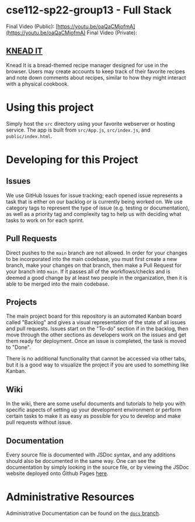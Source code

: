 # cse112-sp22-group13 - Full Stack

Final Video (Public): [https://youtu.be/oaQaCMjofmA](https://youtu.be/oaQaCMjofmA)
Final Video (Private): 

## [KNEAD IT](https://knead-it.netlify.app)
Knead It is a bread-themed recipe manager designed for use in the browser. Users may create accounts to keep track of their favorite recipes and note down comments about recipes, similar to how they might interact with a physical cookbook.

# Using this project
Simply host the `src` directory using your favorite webserver or hosting service. The app is built from `src/App.js`, `src/index.js`, and `public/index.html`.

# Developing for this Project

## Issues

We use GitHub Issues for issue tracking; each opened issue represents a task that is either on our backlog or is currently being worked on. We use category tags to represent the type of issue (e.g. testing or documentation), as well as a priority tag and complexity tag to help us with deciding what tasks to work on for each sprint.

## Pull Requests

Direct pushes to the `main` branch are not allowed. In order for your changes to be incorporated into the main codebase, you must
first create a new branch, make your changes on that branch, then make a Pull Request for your branch into `main`. If it passes
all of the workflows/checks and is deemed a good change by at least two people in the organization, then it is able to be merged into the
main codebase.

## Projects

The main project board for this repository is an automated Kanban board called "Backlog" and gives a visual representation of the state of all issues and pull requests. Issues start on the "To-do" section if in the backlog, then move through the other sections as developers work on the issues and get them ready for deployment. Once an issue is completed, the task is moved to "Done".

There is no additional functionality that cannot be accessed via other tabs, but it is a good way to visualize the project if
you are used to something like Kanban.

## Wiki

In the wiki, there are some useful documents and tutorials to help you with specific aspects of setting up your development
environment or perform certain tasks to make it as easy as possible for you to develop and make pull requests without issue.

## Documentation

Every source file is documented with JSDoc syntax, and any additions should also be documented in the same way. One can see the documentation
by simply looking in the source file, or by viewing the JSDoc website deployed onto Github Pages [here](https://cse112-sp22-group13.github.io/cse112-sp22-group13/).

# Administrative Resources

Administrative Documentation can be found on the [`docs` branch](https://github.com/cse112-sp22-group13/cse112-sp22-group13/tree/docs).
